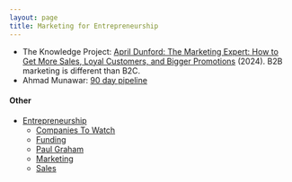 ```yaml
---
layout: page
title: Marketing for Entrepreneurship
---
```


* The Knowledge Project: [April Dunford: The Marketing Expert: How to Get More Sales, Loyal Customers, and Bigger Promotions](https://www.youtube.com/watch?v=vM_1G1LCotU) (2024). B2B marketing is different than B2C.
* Ahmad Munawar: [90 day pipeline](https://go.90daypipeline.com)

#### Other
* [Entrepreneurship](/entrepreneurship)
  * [Companies To Watch](/entrepreneurship/companies_to_watch)
  * [Funding](/entrepreneurship/funding)
  * [Paul Graham](/entrepreneurship/paul_graham)
  * [Marketing](/entrepreneurship/marketing)
  * [Sales](/entrepreneurship/sales)
